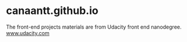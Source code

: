 # canaantt.github.io
The front-end projects materials are from Udacity front end nanodegree.
www.udacity.com
